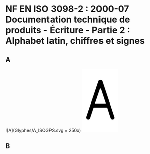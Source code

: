 # NF EN ISO 3098-2 : 2000-07	Documentation technique de produits - Écriture - Partie 2 : Alphabet latin, chiffres et signes


## A
![A](Glyphes/A_ISOGPS.svg = 250x)
    <img src="Glyphes/A_ISOGPS.svg" alt="A" style="height:200px;"/>

## B

